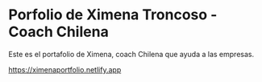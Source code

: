 # Porfolio de Ximena Troncoso - Coach Chilena

Este es el portafolio de Ximena, coach Chilena que ayuda a las empresas.

https://ximenaportfolio.netlify.app
